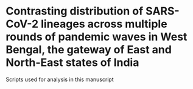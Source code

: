 # Contrasting distribution of SARS-CoV-2 lineages across multiple rounds of pandemic waves in West Bengal, the gateway of East and North-East states of India

Scripts used for analysis in this manuscript
